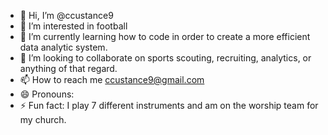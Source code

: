 - 👋 Hi, I’m @ccustance9
- 👀 I’m interested in football 
- 🌱 I’m currently learning how to code in order to create a more efficient data analytic system. 
- 💞️ I’m looking to collaborate on sports scouting, recruiting, analytics, or anything of that regard. 
- 📫 How to reach me ccustance9@gmail.com
- 😄 Pronouns: 
- ⚡ Fun fact: I play 7 different instruments and am on the worship team for my church. 

<!---
ccustance9/ccustance9 is a ✨ special ✨ repository because its `README.md` (this file) appears on your GitHub profile.
You can click the Preview link to take a look at your changes.
--->
